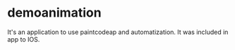# demoanimation
It's an application to use paintcodeap and automatization. It was included in app to IOS.

